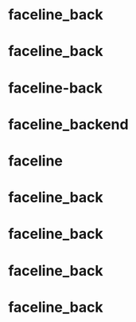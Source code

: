 # faceline_back
# faceline_back
# faceline-back
# faceline_backend
# faceline
# faceline_back
# faceline_back
# faceline_back
# faceline_back
